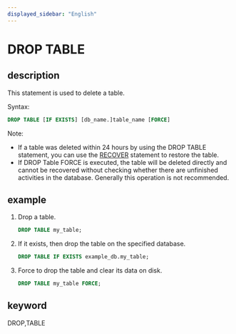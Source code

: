 ```yaml
---
displayed_sidebar: "English"
---
```


# DROP TABLE

## description

This statement is used to delete a table.

Syntax:

```sql
DROP TABLE [IF EXISTS] [db_name.]table_name [FORCE]
```

Note:

- If a table was deleted within 24 hours by using the DROP TABLE statement, you can use the [RECOVER](../data-definition/RECOVER.md) statement to restore the table.
- If DROP Table FORCE is executed, the table will be deleted directly and cannot be recovered without checking whether there are unfinished activities in the database.  Generally this operation is not recommended.

## example

1. Drop a table.

    ```sql
    DROP TABLE my_table;
    ```

2. If it exists, then drop the table on the specified database.

    ```sql
    DROP TABLE IF EXISTS example_db.my_table;
    ```

3. Force to drop the table and clear its data on disk.

    ```sql
    DROP TABLE my_table FORCE;
    ```

## keyword

DROP,TABLE
